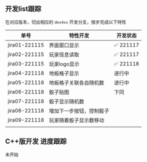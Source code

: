 ## 开发list跟踪

在对应版本，切出相应的 `dev4xx` 开发分支，按步完成以下特性

|     单号      | 特性开发                 | 开发状态 |
| :-----------: | ------------------------ | -------- |
| jira01-221115 | 界面窗口显示             | ✅ 221117 |
| jira02-221115 | 玩家信息读取             | ✅ 221117 |
| jira03-221115 | 玩家logo显示             | ✅ 221118 |
| jira04-221118 | 地板格子显示             | 进行中   |
| jira05-221118 | 地板格子关联各自随机数   | 进行中   |
| jira06-221118 | 骰子贴图                 | 下同     |
| jira07-221118 | 骰子显示随机数           |          |
| jira08-221118 | 增加下一步按钮，控制骰子 |          |
| jira09-221118 | 玩家随着骰子显示数移动   |          |
|               |                          |          |



## C++版开发 进度跟踪

未开始
